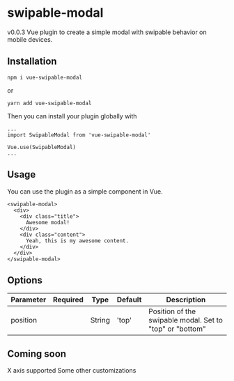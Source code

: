 # swipable-modal
v0.0.3
Vue plugin to create a simple modal with swipable behavior on mobile devices.
## Installation
```
npm i vue-swipable-modal
```
or
```
yarn add vue-swipable-modal
```

Then you can install your plugin globally with
```
...
import SwipableModal from 'vue-swipable-modal'

Vue.use(SwipableModal)
...
```

## Usage
You can use the plugin as a simple component in Vue.
```
<swipable-modal>
  <div>
    <div class="title">
      Awesome modal!
    </div>
    <div class="content">
      Yeah, this is my awesome content.
    </div>
  </div>
</swipable-modal>
```

## Options
| Parameter    | Required | Type            | Default                                        | Description                                                                                                                                                                                                                                                                                                                                                                                                                                                                                                                                                                                                              |
|--------------|----------|-----------------|------------------------------------------------|--------------------------------------------------------------------------------------------------------------------------------------------------------------------------------------------------------------------------------------------------------------------------------------------------------------------------------------------------------------------------------------------------------------------------------------------------------------------------------------------------------------------------------------------------------------------------------------------------------------------------|
| position          |      | String          |       'top'                                         | Position of the swipable modal. Set to "top" or "bottom"                                                                                                                          

## Coming soon
X axis supported
Some other customizations